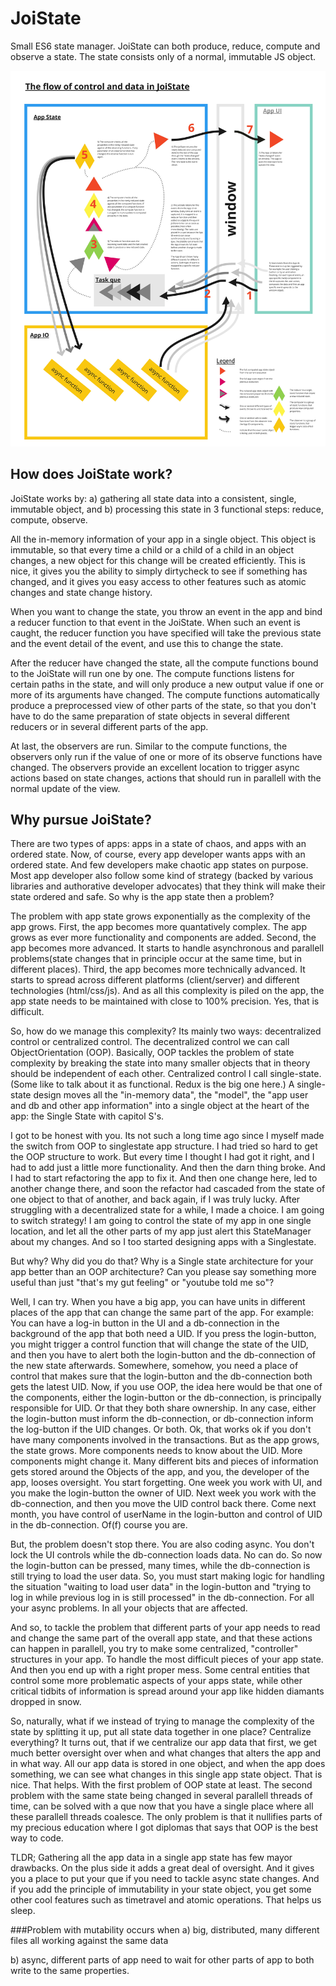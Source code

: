 # JoiState
Small ES6 state manager. 
JoiState can both produce, reduce, compute and observe a state. 
The state consists only of a normal, immutable JS object.

![alt text](tutorial/JoiState_overview.jpg "Overview of JoiState")

## How does JoiState work?
JoiState works by:
a) gathering all state data into a consistent, single, immutable object, and
b) processing this state in 3 functional steps: reduce, compute, observe.

All the in-memory information of your app in a single object. This object is immutable, so that every time a child or a child of a child in an object changes, a new object for this change will be created efficiently. This is nice, it gives you the ability to simply dirtycheck to see if something has changed, and it gives you easy access to other features such as atomic changes and state change history.

When you want to change the state, you throw an event in the app and bind a reducer function to that event in the JoiState. When such an event is caught, the reducer function you have specified will take the previous state and the event detail of the event, and use this to change the state.

After the reducer have changed the state, all the compute functions bound to the JoiState will run one by one. The compute functions listens for certain paths in the state, and will only produce a new output value if one or more of its arguments have changed. The compute functions automatically produce a preprocessed view of other parts of the state, so that you don't have to do the same preparation of state objects in several different reducers or in several different parts of the app.

At last, the observers are run. Similar to the compute functions, the observers only run if the value of one or more of its observe functions have changed. The observers provide an excellent location to trigger async actions based on state changes, actions that should run in parallell with the normal update of the view.

## Why pursue JoiState?                                      
There are two types of apps: apps in a state of chaos, and apps with an ordered state. Now, of course, every app developer wants apps with an ordered state. And few developers make chaotic app states on purpose. Most app developer also follow some kind of strategy (backed by various libraries and authorative developer advocates) that they think will make their state ordered and safe. So why is the app state then a problem?

The problem with app state grows exponentially as the complexity of the app grows. First, the app becomes more quantatively complex. The app grows as ever more functionality and components are added. Second, the app becomes more advanced. It starts to handle asynchronous and parallell problems(state changes that in principle occur at the same time, but in different places). Third, the app becomes more technically advanced. It starts to spread across different platforms (client/server) and different technologies (html/css/js). And as all this complexity is piled on the app, the app state needs to be maintained with close to 100% precision. Yes, that is difficult.

So, how do we manage this complexity? Its mainly two ways: decentralized control or centralized control. The decentralized control we can call ObjectOrientation (OOP). Basically, OOP tackles the problem of state complexity by breaking the state into many smaller objects that in theory should be independent of each other. Centralized control I call single-state. (Some like to talk about it as functional. Redux is the big one here.) A single-state design moves all the "in-memory data", the "model", the "app user and db and other app information" into a single object at the heart of the app: the Single State with capitol S's.

I got to be honest with you. Its not such a long time ago since I myself made the switch from OOP to singlestate app structure. I had tried so hard to get the OOP structure to work. But every time I thought I had got it right, and I had to add just a little more functionality. And then the darn thing broke. And I had to start refactoring the app to fix it. And then one change here, led to another change there, and soon the refactor had cascaded from the state of one object to that of another, and back again, if I was truly lucky. After struggling with a decentralized state for a while, I made a choice. I am going to switch strategy! I am going to control the state of my app in one single location, and let all the other parts of my app just alert this StateManager about my changes. And so I too started designing apps with a Singlestate.

But why? Why did you do that? Why is a Single state architecture for your app better than an OOP architecture? Can you please say something more useful than just "that's my gut feeling" or "youtube told me so"? 

Well, I can try. When you have a big app, you can have units in different places of the app that can change the same part of the app. For example: You can have a log-in button in the UI and a db-connection in the background of the app that both need a UID. If you press the login-button, you might trigger a control function that will change the state of the UID, and then you have to alert both the login-button and the db-connection of the new state afterwards. Somewhere, somehow, you need a place of control that makes sure that the login-button and the db-connection both gets the latest UID. Now, if you use OOP, the idea here would be that one of the components, either the login-button or the db-connection, is principally responsible for UID. Or that they both share ownership. In any case, either the login-button must inform the db-connection, or db-connection inform the log-button if the UID changes. Or both. Ok, that works ok if you don't have many components involved in the transactions. But as the app grows, the state grows. More components needs to know about the UID. More components might change it. Many different bits and pieces of information gets stored around the Objects of the app, and you, the developer of the app, looses oversight. You start forgetting. One week you work with UI, and you make the login-button the owner of UID. Next week you work with the db-connection, and then you move the UID control back there. Come next month, you have control of userName in the login-button and control of UID in the db-connection. Of(f) course you are.

But, the problem doesn't stop there. You are also coding async. You don't lock the UI controls while the db-connection loads data. No can do. So now the login-button can be pressed, many times, while the db-connection is still trying to load the user data. So, you must start making logic for handling the situation "waiting to load user data" in the login-button and "trying to log in while previous log in is still processed" in the db-connection. For all your async problems. In all your objects that are affected.

And so, to tackle the problem that different parts of your app needs to read and change the same part of the overall app state, and that these actions can happen in parallell, you try to make some centralized, "controller" structures in your app. To handle the most difficult pieces of your app state. And then you end up with a right proper mess. Some central entities that control some more problematic aspects of your apps state, while other critical tidbits of information is spread around your app like hidden diamants dropped in snow.

So, naturally, what if we instead of trying to manage the complexity of the state by splitting it up, put all state data together in one place? Centralize everything? It turns out, that if we centralize our app data that first, we get much better oversight over when and what changes that alters the app and in what way. All our app data is stored in one object, and when the app does something, we can see what changes in this single app state object. That is nice. That helps. With the first problem of OOP state at least. The second problem with the same state being changed in several parallell threads of time, can be solved with a que now that you have a single place where all these parallell threads coalesce. The only problem is that it nullifies parts of my precious education where I got diplomas that says that OOP is the best way to code.

TLDR; Gathering all the app data in a single app state has few mayor drawbacks. On the plus side it adds a great deal of oversight. And it gives you a place to put your que if you need to tackle async state changes. And if you add the principle of immutability in your state object, you get some other cool features such as timetravel and atomic operations. That helps us sleep.

###Problem with mutability occurs when
a) big, distributed, many different files all working against the same data

b) async, different parts of app need to wait for other parts of app to both write to the same properties.
